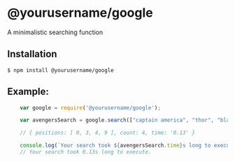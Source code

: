 <!-- Simple README Example -->

# @yourusername/google

A minimalistic searching function


## Installation

`$ npm install @yourusername/google` 


 ## Example:

```js
    var google = require('@yourusername/google');

    var avengersSearch = google.search(["captain america", "thor", "black widow", "captain america", "captain america", "iron man", "quicksilver", "spiderman", "starlord", "captain america", "ant man", "dr. strange", "thanos", "captain marvel", "gamora", "hulk", "nebula", "hawkeye", "vision", "scarlet witch"], "captain america"));

    // { positions: [ 0, 3, 4, 9 ], count: 4, time: '0.13' }

    console.log(`Your search took ${avengersSearch.time}s long to execute.`)
    // Your search took 0.13s long to execute.
